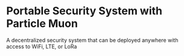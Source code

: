 # Portable Security System with Particle Muon

A decentralized security system that can be deployed anywhere with access to WiFi, LTE, or LoRa
